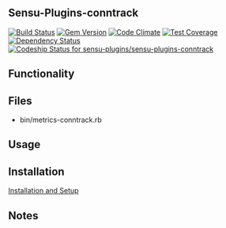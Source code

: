 ## Sensu-Plugins-conntrack

[ ![Build Status](https://travis-ci.org/sensu-plugins/sensu-plugins-conntrack.svg?branch=master)](https://travis-ci.org/sensu-plugins/sensu-plugins-conntrack)
[![Gem Version](https://badge.fury.io/rb/sensu-plugins-conntrack.svg)](http://badge.fury.io/rb/sensu-plugins-conntrack)
[![Code Climate](https://codeclimate.com/github/sensu-plugins/sensu-plugins-conntrack/badges/gpa.svg)](https://codeclimate.com/github/sensu-plugins/sensu-plugins-conntrack)
[![Test Coverage](https://codeclimate.com/github/sensu-plugins/sensu-plugins-conntrack/badges/coverage.svg)](https://codeclimate.com/github/sensu-plugins/sensu-plugins-conntrack)
[![Dependency Status](https://gemnasium.com/sensu-plugins/sensu-plugins-conntrack.svg)](https://gemnasium.com/sensu-plugins/sensu-plugins-conntrack)
[![Codeship Status for sensu-plugins/sensu-plugins-conntrack](https://codeship.com/projects/1e625bb0-d4ec-0132-5711-4e043b6b23b5/status?branch=master)](https://codeship.com/projects/77917)

## Functionality

## Files
 * bin/metrics-conntrack.rb

## Usage

## Installation

[Installation and Setup](http://sensu-plugins.io/docs/installation_instructions.html)

## Notes
